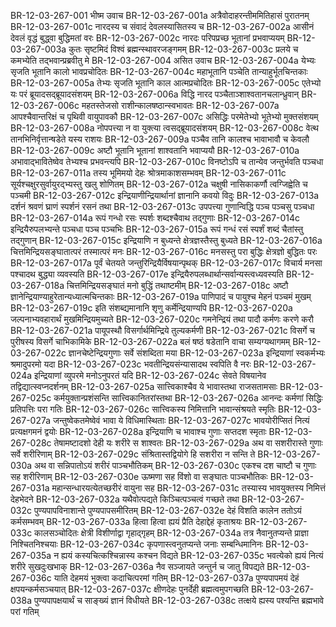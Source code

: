 BR-12-03-267-001  	भीष्म उवाच
BR-12-03-267-001a	अत्रैवोदाहरन्तीममितिहासं पुरातनम्
BR-12-03-267-001c	नारदस्य च संवादं देवलस्यासितस्य च
BR-12-03-267-002a	आसीनं देवलं वृद्धं बुद्ध्वा बुद्धिमतां वरः
BR-12-03-267-002c	नारदः परिपप्रच्छ भूतानां प्रभवाप्ययम्
BR-12-03-267-003a	कुतः सृष्टमिदं विश्वं ब्रह्मन्स्थावरजङ्गमम्
BR-12-03-267-003c	प्रलये च कमभ्येति तद्भवान्प्रब्रवीतु मे
BR-12-03-267-004  	असित उवाच
BR-12-03-267-004a	येभ्यः सृजति भूतानि कालो भावप्रचोदितः
BR-12-03-267-004c	महाभूतानि पञ्चेति तान्याहुर्भूतचिन्तकाः
BR-12-03-267-005a	तेभ्यः सृजति भूतानि काल आत्मप्रचोदितः
BR-12-03-267-005c	एतेभ्यो यः परं ब्रूयादसद्ब्रूयादसंशयम्
BR-12-03-267-006a	विद्धि नारद पञ्चैताञ्शाश्वतानचलान्ध्रुवान्
BR-12-03-267-006c	महतस्तेजसो राशीन्कालषष्ठान्स्वभावतः
BR-12-03-267-007a	आपश्चैवान्तरिक्षं च पृथिवी वायुपावकौ
BR-12-03-267-007c	असिद्धिः परमेतेभ्यो भूतेभ्यो मुक्तसंशयम्
BR-12-03-267-008a	नोपपत्त्या न वा युक्त्या त्वसद्ब्रूयादसंशयम्
BR-12-03-267-008c	वेत्थ तानभिनिर्वृत्तान्षडेते यस्य राशयः
BR-12-03-267-009a	पञ्चैव तानि कालश्च भावाभावौ च केवलौ
BR-12-03-267-009c	अष्टौ भूतानि भूतानां शाश्वतानि भवाप्ययौ
BR-12-03-267-010a	अभावाद्भावितेष्वेव तेभ्यश्च प्रभवन्त्यपि
BR-12-03-267-010c	विनष्टोऽपि च तान्येव जन्तुर्भवति पञ्चधा
BR-12-03-267-011a	तस्य भूमिमयो देहः श्रोत्रमाकाशसम्भवम्
BR-12-03-267-011c	सूर्यश्चक्षुरसुर्वायुरद्भ्यस्तु खलु शोणितम्
BR-12-03-267-012a	चक्षुषी नासिकाकर्णौ त्वग्जिह्वेति च पञ्चमी
BR-12-03-267-012c	इन्द्रियाणीन्द्रियार्थानां ज्ञानानि कवयो विदुः
BR-12-03-267-013a	दर्शनं श्रवणं घ्राणं स्पर्शनं रसनं तथा
BR-12-03-267-013c	उपपत्त्या गुणान्विद्धि पञ्च पञ्चसु पञ्चधा
BR-12-03-267-014a	रूपं गन्धो रसः स्पर्शः शब्दश्चैवाथ तद्गुणाः
BR-12-03-267-014c	इन्द्रियैरुपलभ्यन्ते पञ्चधा पञ्च पञ्चभिः
BR-12-03-267-015a	रूपं गन्धं रसं स्पर्शं शब्दं चैतांस्तु तद्गुणान्
BR-12-03-267-015c	इन्द्रियाणि न बुध्यन्ते क्षेत्रज्ञस्तैस्तु बुध्यते
BR-12-03-267-016a	चित्तमिन्द्रियसङ्घातात्परं तस्मात्परं मनः
BR-12-03-267-016c	मनसस्तु परा बुद्धिः क्षेत्रज्ञो बुद्धितः परः
BR-12-03-267-017a	पूर्वं चेतयते जन्तुरिन्द्रियैर्विषयान्पृथक्
BR-12-03-267-017c	विचार्य मनसा पश्चादथ बुद्ध्या व्यवस्यति
BR-12-03-267-017e	इन्द्रियैरुपलब्धार्थान्सर्वान्यस्त्वध्यवस्यति
BR-12-03-267-018a	चित्तमिन्द्रियसङ्घातं मनो बुद्धिं तथाष्टमीम्
BR-12-03-267-018c	अष्टौ ज्ञानेन्द्रियाण्याहुरेतान्यध्यात्मचिन्तकाः
BR-12-03-267-019a	पाणिपादं च पायुश्च मेहनं पञ्चमं मुखम्
BR-12-03-267-019c	इति संशब्द्यमानानि शृणु कर्मेन्द्रियाण्यपि
BR-12-03-267-020a	जल्पनाभ्यवहारार्थं मुखमिन्द्रियमुच्यते
BR-12-03-267-020c	गमनेन्द्रियं तथा पादौ कर्मणः करणे करौ
BR-12-03-267-021a	पायूपस्थौ विसर्गार्थमिन्द्रिये तुल्यकर्मणी
BR-12-03-267-021c	विसर्गे च पुरीषस्य विसर्गे चाभिकामिके
BR-12-03-267-022a	बलं षष्ठं षडेतानि वाचा सम्यग्यथागमम्
BR-12-03-267-022c	ज्ञानचेष्टेन्द्रियगुणाः सर्वे संशब्दिता मया
BR-12-03-267-023a	इन्द्रियाणां स्वकर्मभ्यः श्रमादुपरमो यदा
BR-12-03-267-023c	भवतीन्द्रियसंन्यासादथ स्वपिति वै नरः
BR-12-03-267-024a	इन्द्रियाणां व्युपरमे मनोऽनुपरतं यदि
BR-12-03-267-024c	सेवते विषयानेव तद्विद्यात्स्वप्नदर्शनम्
BR-12-03-267-025a	सात्त्विकाश्चैव ये भावास्तथा राजसतामसाः
BR-12-03-267-025c	कर्मयुक्तान्प्रशंसन्ति सात्त्विकानितरांस्तथा
BR-12-03-267-026a	आनन्दः कर्मणां सिद्धिः प्रतिपत्तिः परा गतिः
BR-12-03-267-026c	सात्त्विकस्य निमित्तानि भावान्संश्रयते स्मृतिः
BR-12-03-267-027a	जन्तुष्वेकतमेष्वेवं भावा ये विधिमास्थिताः
BR-12-03-267-027c	भावयोरीप्सितं नित्यं प्रत्यक्षगमनं द्वयोः
BR-12-03-267-028a	इन्द्रियाणि च भावाश्च गुणाः सप्तदश स्मृताः
BR-12-03-267-028c	तेषामष्टादशो देही यः शरीरे स शाश्वतः
BR-12-03-267-029a	अथ वा सशरीरास्ते गुणाः सर्वे शरीरिणाम्
BR-12-03-267-029c	संश्रितास्तद्वियोगे हि सशरीरा न सन्ति ते
BR-12-03-267-030a	अथ वा सन्निपातोऽयं शरीरं पाञ्चभौतिकम्
BR-12-03-267-030c	एकश्च दश चाष्टौ च गुणाः सह शरीरिणाम्
BR-12-03-267-030e	ऊष्मणा सह विंशो वा सङ्घातः पाञ्चभौतिकः
BR-12-03-267-031a	महान्सन्धारयत्येतच्छरीरं वायुना सह
BR-12-03-267-031c	तस्यास्य भावयुक्तस्य निमित्तं देहभेदने
BR-12-03-267-032a	यथैवोत्पद्यते किञ्चित्पञ्चत्वं गच्छते तथा
BR-12-03-267-032c	पुण्यपापविनाशान्ते पुण्यपापसमीरितम्
BR-12-03-267-032e	देहं विशति कालेन ततोऽयं कर्मसम्भवम्
BR-12-03-267-033a	हित्वा हित्वा ह्ययं प्रैति देहाद्देहं कृताश्रयः
BR-12-03-267-033c	कालसञ्चोदितः क्षेत्री विशीर्णाद्वा गृहाद्गृहम्
BR-12-03-267-034a	तत्र नैवानुतप्यन्ते प्राज्ञा निश्चितनिश्चयाः
BR-12-03-267-034c	कृपणास्त्वनुतप्यन्ते जनाः सम्बन्धिमानिनः
BR-12-03-267-035a	न ह्ययं कस्यचित्कश्चिन्नास्य कश्चन विद्यते
BR-12-03-267-035c	भवत्येको ह्ययं नित्यं शरीरे सुखदुःखभाक्
BR-12-03-267-036a	नैव सञ्जायते जन्तुर्न च जातु विपद्यते
BR-12-03-267-036c	याति देहमयं भुक्त्वा कदाचित्परमां गतिम्
BR-12-03-267-037a	पुण्यपापमयं देहं क्षपयन्कर्मसञ्चयात्
BR-12-03-267-037c	क्षीणदेहः पुनर्देही ब्रह्मत्वमुपगच्छति
BR-12-03-267-038a	पुण्यपापक्षयार्थं च साङ्ख्यं ज्ञानं विधीयते
BR-12-03-267-038c	तत्क्षये ह्यस्य पश्यन्ति ब्रह्मभावे परां गतिम्

